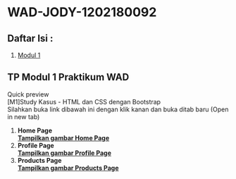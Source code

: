 # WAD-JODY-1202180092
<!-- DAFTAR ISI -->
<h2>Daftar Isi : </h2>
<ol>
  <li><a href="#modul1">Modul 1</a></li>
</ol>
<!-- End of DAFTAR ISI -->

<!-- MODUL 1 -->
<h2 id="modul1">TP Modul 1 Praktikum WAD</h2>
<p>Quick preview<br>
  [M1]Study Kasus - HTML dan CSS dengan Bootstrap<br>
  Silahkan buka link dibawah ini dengan klik kanan dan buka ditab baru (Open in new tab)<br>
<ol>
  <li><b>Home Page<br>
  <a href="https://user-images.githubusercontent.com/60178797/94339171-153adf80-0022-11eb-8c37-ba955ff8976d.png">
    Tampilkan gambar Home Page</a>
  
  <li>Profile Page<br>
  <a href="https://user-images.githubusercontent.com/60178797/94339178-1ec44780-0022-11eb-86e1-0f4d21473167.png">
    Tampilkan gambar Profile Page</a>
                                                                                                                         
  <li>Products Page<br>
  <a href="https://user-images.githubusercontent.com/60178797/94339181-22f06500-0022-11eb-893a-2466132219ba.png">
    Tampilkan gambar Products Page</a></b>
</ol>
<!-- End of MODUL 1 -->
